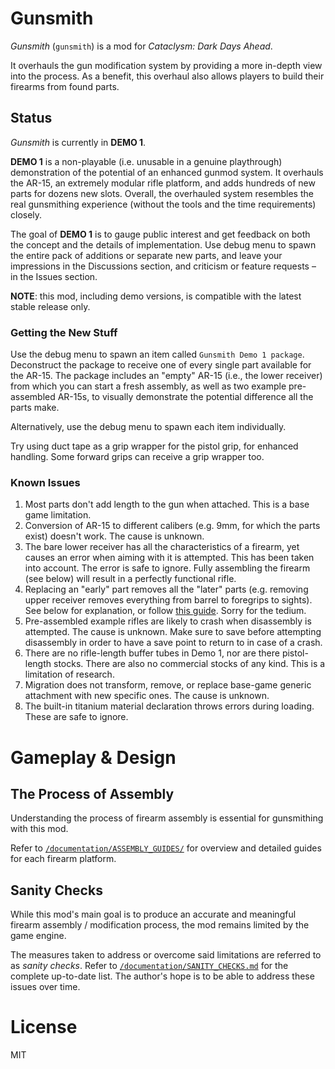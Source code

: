 # Gunsmith

*Gunsmith* (`gunsmith`) is a mod for *Cataclysm: Dark Days Ahead*.

It overhauls the gun modification system by providing a more in-depth view into the process. As a benefit, this overhaul also allows players to build their firearms from found parts.


## Status

*Gunsmith* is currently in **DEMO 1**.

**DEMO 1** is a non-playable (i.e. unusable in a genuine playthrough) demonstration of the potential of an enhanced gunmod system. It overhauls the AR-15, an extremely modular rifle platform, and adds hundreds of new parts for dozens new slots. Overall, the overhauled system resembles the real gunsmithing experience (without the tools and the time requirements) closely.

The goal of **DEMO 1** is to gauge public interest and get feedback on both the concept and the details of implementation. Use debug menu to spawn the entire pack of additions or separate new parts, and leave your impressions in the Discussions section, and criticism or feature requests – in the Issues section.

**NOTE**: this mod, including demo versions, is compatible with the latest stable release only.


### Getting the New Stuff

Use the debug menu to spawn an item called `Gunsmith Demo 1 package`. Deconstruct the package to receive one of every single part available for the AR-15. The package includes an "empty" AR-15 (i.e., the lower receiver) from which you can start a fresh assembly, as well as two example pre-assembled AR-15s, to visually demonstrate the potential difference all the parts make.

Alternatively, use the debug menu to spawn each item individually.

Try using duct tape as a grip wrapper for the pistol grip, for enhanced handling. Some forward grips can receive a grip wrapper too.


### Known Issues

1. Most parts don't add length to the gun when attached. This is a base game limitation.
2. Conversion of AR-15 to different calibers (e.g. 9mm, for which the parts exist) doesn't work. The cause is unknown.
3. The bare lower receiver has all the characteristics of a firearm, yet causes an error when aiming with it is attempted. This has been taken into account. The error is safe to ignore. Fully assembling the firearm (see below) will result in a perfectly functional rifle.
4. Replacing an "early" part removes all the "later" parts (e.g. removing upper receiver removes everything from barrel to foregrips to sights). See below for explanation, or follow [this guide](/documentation/ASSEMBLY_GUIDES/ar15.md). Sorry for the tedium.
5. Pre-assembled example rifles are likely to crash when disassembly is attempted. The cause is unknown. Make sure to save before attempting disassembly in order to have a save point to return to in case of a crash.
6. There are no rifle-length buffer tubes in Demo 1, nor are there pistol-length stocks. There are also no commercial stocks of any kind. This is a limitation of research.
7. Migration does not transform, remove, or replace base-game generic attachment with new specific ones. The cause is unknown.
8. The built-in titanium material declaration throws errors during loading. These are safe to ignore.


# Gameplay & Design

## The Process of Assembly

Understanding the process of firearm assembly is essential for gunsmithing with this mod.

Refer to [`/documentation/ASSEMBLY_GUIDES/`](/documentation/ASSEMBLY_GUIDES/) for overview and detailed guides for each firearm platform.


## Sanity Checks

While this mod's main goal is to produce an accurate and meaningful firearm assembly / modification process, the mod remains limited by the game engine.

The measures taken to address or overcome said limitations are referred to as *sanity checks*. Refer to [`/documentation/SANITY_CHECKS.md`](/documentation/SANITY_CHECKS.md) for the complete up-to-date list. The author's hope is to be able to address these issues over time.


# License

MIT